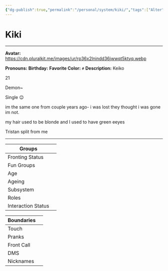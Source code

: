 ```yaml
---
{"dg-publish":true,"permalink":"/personal/system/kiki/","tags":["Alter","System"]}
---
```



# Kiki
---
**Avatar:** https://cdn.pluralkit.me/images/ur/rp36x2lnindd36jwwqt5ktyq.webp 


**Pronouns:** 
**Birthday:** 
**Favorite Color:** `#`
**Description:** Keiko

21

Demon~

Single 😉

im the same one from couple years ago- i was lost they thought i was gone im not.

my hair used to be blonde and I used to have green eeyes

Tristan split from me


---

| Groups             |     |
| ------------------ | --- |
| Fronting Status    |     |
| Fun Groups         |     |
| Age                |     |
| Ageing             |     |
| Subsystem          |     |
| Roles              |     |
| Interaction Status |     |

| Boundaries |     |
| ---------- | --- |
| Touch      |     |
| Pranks     |     |
| Front Call |     |
| DMS        |     |
| Nicknames  |     |
